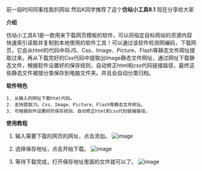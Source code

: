 前一段时间同事找我扒网站 然后K同学推荐了这个**仿站小工具8.1** 现在分享给大家

**介绍**

仿站小工具8.1是一款用来下载网页模板的软件，可以将指定目标网站的资源内容快速索引读取并复制到本地使用的软件工具！可以通过该软件检测网编码，下载网页，它会从html的代码中将JS、Css、Image、Picture、Flash等静态文件网址提取过来，再从下载完好的Css代码中提取出Image静态文件网址，通过网址下载静态文件，根据软件设置好的保存规则，自动修正html和css代码链接路径，最终这些静态文件被按分类保存到电脑文件夹。并且会自动分类归档。

**软件特色**

    1. 从输入的网址下载html代码。
    2. 支持提取JS、Css、Image、Picture、Flash等静态文件网址。
    3. 可根据软件设置好的保存规则，自动修正html和css代码链接路径。
    
**使用教程**

1. 输入需要下载的网页的网址，点击添加。
![image](https://user-images.githubusercontent.com/19698815/79931742-47964e80-847e-11ea-88d3-8f520284dbe8.png)

2. 选择保存地址，点击开始下载。
![image](http://www.xue51.com/uppic/180404/201804041643079989.png)

3. 等待下载完成，打开保存地址里面的文件就可以了。
![image](http://www.xue51.com/uppic/180404/201804041643144531.png)
